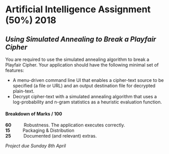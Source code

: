 # Artificial Intelligence Assignment (50%) 2018  

## *Using Simulated Annealing to Break a Playfair Cipher*  

You are required to use the simulated annealing algorithm to break a Playfair Cipher. Your
application should have the following minimal set of features:  
- A menu-driven command line UI that enables a cipher-text source to be specified (a
file or URL) and an output destination file for decrypted plain-text.  
- Decrypt cipher-text with a simulated annealing algorithm that uses a log-probability
and n-gram statistics as a heuristic evaluation function.  

#### Breakdown of Marks / 100  

**60** &nbsp;&nbsp;&nbsp;&nbsp;&nbsp;&nbsp;&nbsp;&nbsp; Robustness. The application executes correctly.  
**15** &nbsp;&nbsp;&nbsp;&nbsp;&nbsp;&nbsp;&nbsp;&nbsp; Packaging & Distribution  
**25** &nbsp;&nbsp;&nbsp;&nbsp;&nbsp;&nbsp;&nbsp;&nbsp; Documented (and relevant) extras.  
  
*Project due Sunday 8th April*